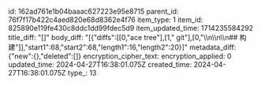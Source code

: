 id: 162ad761e1b04baaac627223e95e8715
parent_id: 76f7f17b422c4aed820e68d8362e4f76
item_type: 1
item_id: 825890e119fe430c8ddc1dd99fdec5d9
item_updated_time: 1714235584292
title_diff: "[]"
body_diff: "[{\"diffs\":[[0,\"ace tree\"],[1,\" git\"],[0,\"\\\n\\\n\\\n## 构建\"]],\"start1\":68,\"start2\":68,\"length1\":16,\"length2\":20}]"
metadata_diff: {"new":{},"deleted":[]}
encryption_cipher_text: 
encryption_applied: 0
updated_time: 2024-04-27T16:38:01.075Z
created_time: 2024-04-27T16:38:01.075Z
type_: 13